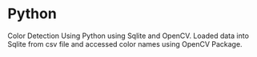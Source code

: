 # Python
Color Detection Using Python using Sqlite and OpenCV.
Loaded data into Sqlite from csv file and accessed color names using OpenCV Package.
